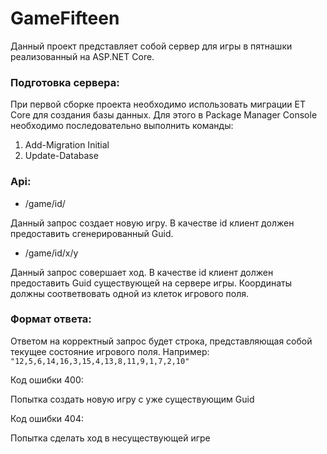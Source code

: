 # GameFifteen 

Данный проект представляет собой сервер для игры в пятнашки реализованный на ASP.NET Core.


### Подготовка сервера:

При первой сборке проекта необходимо использовать миграции ET Core для создания базы данных. Для этого в Package Manager Console необходимо последовательно выполнить команды:
1. Add-Migration Initial
2. Update-Database

### Api:

* /game/id/

Данный запрос создает новую игру. В качестве id клиент должен предоставить сгенерированный Guid.

* /game/id/x/y

Данный запрос совершает ход. В качестве id клиент должен предоставить Guid существующей на сервере игры. Координаты должны соответвовать одной из клеток игрового поля. 

### Формат ответа:

Ответом на корректный запрос будет строка, представляющая собой текущее состояние игрового поля. Например: 
``` "12,5,6,14,16,3,15,4,13,8,11,9,1,7,2,10" ```

Код ошибки 400:

Попытка создать новую игру с уже существующим Guid

Код ошибки 404:

Попытка сделать ход в несуществующей игре
